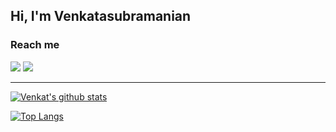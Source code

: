 ## Hi, I'm Venkatasubramanian

### Reach me

[![](https://img.shields.io/badge/linkedin-%230077B5.svg?&style=for-the-badge&logo=linkedin&logoColor=white0e76a8)](https://www.linkedin.com/in/rvsp/)
[![](https://img.shields.io/badge/twitter-%230077B5.svg?&style=for-the-badge&logo=twitter&logoColor=white&color=00acee)](https://twitter.com/rvsp_i) 

---

[![Venkat's github stats](https://github-readme-stats.vercel.app/api?username=rvsp&show_icons=true&hide_border=true&theme=radical&hide=issues,prs)](https://github.com/rvsp/)

[![Top Langs](https://github-readme-stats.vercel.app/api/top-langs/?username=rvsp&layout=compact)](https://github.com/rvsp/)
